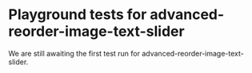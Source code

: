 # Playground tests for advanced-reorder-image-text-slider
We are still awaiting the first test run for advanced-reorder-image-text-slider.
